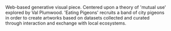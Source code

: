 Web-based generative visual piece. Centered upon a theory of 'mutual use' explored by Val Plumwood. 'Eating Pigeons' recruits a band of city pigeons in order to create artworks based on datasets collected and curated through interaction and exchange with local ecosystems.